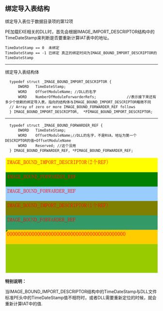 绑定导入表结构
---

绑定导入表位于数据目录项的第12项
									
PE加载EXE相关的DLL时，首先会根据IMAGE_IMPORT_DESCRIPTOR结构中的TimeDateStamp来判断是否要重新计算IAT表中的地址。										
											
	TimeDateStamp == 0  未绑定																
	TimeDateStamp == -1 已绑定 真正的绑定时间为IMAGE_BOUND_IMPORT_DESCRIPTOR的TimeDateStamp										


----
绑定导入表结构体

      typedef struct _IMAGE_BOUND_IMPORT_DESCRIPTOR {							
          DWORD   TimeDateStamp;							
          WORD    OffsetModuleName;	//DLL的名字						
          WORD    NumberOfModuleForwarderRefs;				//表示接下来还有多少个依赖的绑定导入表，指向的结构体与IMAGE_BOUND_IMPORT_DESCRIPTOR略微不同			
      // Array of zero or more IMAGE_BOUND_FORWARDER_REF follows							
      } IMAGE_BOUND_IMPORT_DESCRIPTOR,  *PIMAGE_BOUND_IMPORT_DESCRIPTOR;							

---

      typedef struct _IMAGE_BOUND_FORWARDER_REF {							
          DWORD   TimeDateStamp;							
          WORD    OffsetModuleName;//DLL的名字，不是RVA，地址为第一个DESCRIPTOR的值+OffsetModuleName							
          WORD    Reserved;	//这个没用						
      } IMAGE_BOUND_FORWARDER_REF, *PIMAGE_BOUND_FORWARDER_REF;							
							
![](https://raw.githubusercontent.com/Whitebird0/tuchuang/main/QQ%E6%88%AA%E5%9B%BE20220211150557.png)

**特别说明：**										
	
当IMAGE_BOUND_IMPORT_DESCRIPTOR结构中的TimeDateStamp与DLL文件标准PE头中的TimeDateStamp值不相符时，或者DLL需要重新定位的时候，就会重新计算IAT中的值.										


